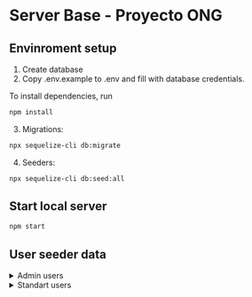 # Server Base - Proyecto ONG


## Envinroment setup

1) Create database
2) Copy .env.example to .env and fill with database credentials.

To install dependencies, run
``` bash
npm install
```

3) Migrations:
``` bash
npx sequelize-cli db:migrate
```

4) Seeders:
``` bash
npx sequelize-cli db:seed:all
```

## Start local server

``` bash
npm start
```

## User seeder data

<details>
<summary>Admin users</summary>
<br>
<ol>
    <li>email: ulecointe0@cafepress.com password: ym8nGyaf</li>
    <li>email: wsey1@smh.com.au password: h7twf6A4</li>
    <li>email: pgodard2@hc360.com password:5zGPJ4SA</li>
    <li>email: etreuge3@quantcast.com password: VhmweyGg</li>
    <li>email: tosborne4@digg.com password: rQxVxngW</li>
    <li>email: bduckitt5@webs.com password: jUXkdFWC</li>
    <li>email: fjoire6@hostgator.com password: DAbd6hek</li>
    <li>email: emoorhouse7@shinystat.com password: hFkFDJp4</li>
    <li>email: sflury8@deviantart.com password: BFT2ft8v</li>
    <li>email: apicknett9@bravesites.com password: Cr48hzcY</li>
</ol>
</details>

<details>
<summary>Standart users</summary>
<br>
<ol>
    <li>email: hmargerrisona@over-blog.com password: zPszHVs8</li>
    <li>email: mlodekeb@shareasale.com password: 8npFYWRW</li>
    <li>email: adurbync@purevolume.com password: mf6BttAv</li>
    <li>email: tegred@vimeo.com password: mQypWayq</li>
    <li>email: cknappene@theguardian.com password: UR7xjMeY</li>
    <li>email: astallonf@ca.gov password: FcfYG9qw</li>
    <li>email: zgrigoryovg@geocities.jp password: Txcwuvud</li>
    <li>email: tjerrandh@vistaprint.com password: 6HUdTKh8</li>
    <li>email: stackleyi@github.com password: y3Ttb8rX</li>
    <li>email: gpriddeyj@nbcnews.com password: wCXckmbz</li>
</ol>
</details>